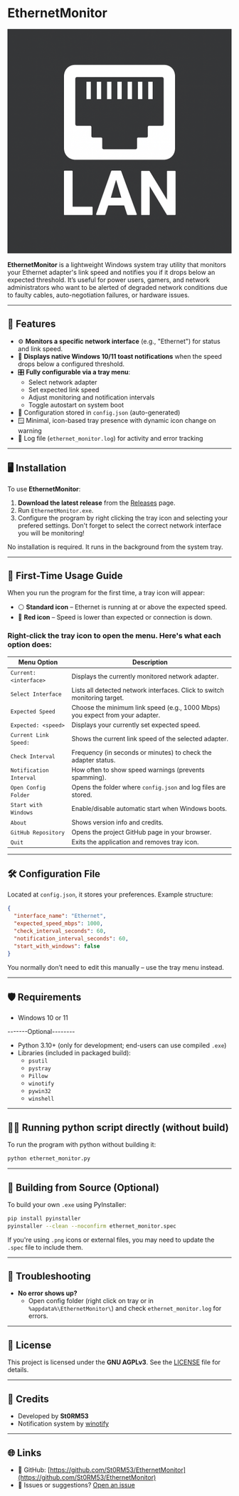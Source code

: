 # EthernetMonitor

![icon](./logo.png) <!-- Optional: Replace with actual path or badge -->

**EthernetMonitor** is a lightweight Windows system tray utility that monitors your Ethernet adapter's link speed and notifies you if it drops below an expected threshold. It’s useful for power users, gamers, and network administrators who want to be alerted of degraded network conditions due to faulty cables, auto-negotiation failures, or hardware issues.

---

## 🚀 Features

- ⚙️ **Monitors a specific network interface** (e.g., "Ethernet") for status and link speed.
- 🔔 **Displays native Windows 10/11 toast notifications** when the speed drops below a configured threshold.
- 🎛️ **Fully configurable via a tray menu**:
  - Select network adapter
  - Set expected link speed
  - Adjust monitoring and notification intervals
  - Toggle autostart on system boot
- 📁 Configuration stored in `config.json` (auto-generated)
- 🪟 Minimal, icon-based tray presence with dynamic icon change on warning
- 📜 Log file (`ethernet_monitor.log`) for activity and error tracking

---

## 🖥️ Installation

To use **EthernetMonitor**:

1. **Download the latest release** from the [Releases](https://github.com/St0RM53/EthernetMonitor/releases) page.
2. Run `EthernetMonitor.exe`.
3. Configure the program by right clicking the tray icon and selecting your prefered settings. Don't forget to select the correct network interface you will be monitoring!

No installation is required. It runs in the background from the system tray.

---

## 🧭 First-Time Usage Guide

When you run the program for the first time, a tray icon will appear:

- ⚪ **Standard icon** – Ethernet is running at or above the expected speed.
- 🔴 **Red icon** – Speed is lower than expected or connection is down.

### Right-click the tray icon to open the menu. Here's what each option does:

| **Menu Option**                     | **Description**                                                                 |
|------------------------------------|---------------------------------------------------------------------------------|
| `Current: <interface>`             | Displays the currently monitored network adapter.                              |
| `Select Interface`                 | Lists all detected network interfaces. Click to switch monitoring target.      |
| `Expected Speed`                   | Choose the minimum link speed (e.g., 1000 Mbps) you expect from your adapter.  |
| `Expected: <speed>`                | Displays your currently set expected speed.                                    |
| `Current Link Speed:`              | Shows the current link speed of the selected adapter.                          |
| `Check Interval`                   | Frequency (in seconds or minutes) to check the adapter status.                 |
| `Notification Interval`            | How often to show speed warnings (prevents spamming).                          |
| `Open Config Folder`               | Opens the folder where `config.json` and log files are stored.                 |
| `Start with Windows`               | Enable/disable automatic start when Windows boots.                             |
| `About`                            | Shows version info and credits.                                                |
| `GitHub Repository`                | Opens the project GitHub page in your browser.                                 |
| `Quit`                             | Exits the application and removes tray icon.                                   |

---

## 🛠️ Configuration File

Located at `config.json`, it stores your preferences. Example structure:

```json
{
  "interface_name": "Ethernet",
  "expected_speed_mbps": 1000,
  "check_interval_seconds": 60,
  "notification_interval_seconds": 60,
  "start_with_windows": false
}
```

You normally don’t need to edit this manually – use the tray menu instead.

---

## 🛡️ Requirements

- Windows 10 or 11
  
-------Optional--------
- Python 3.10+ (only for development; end-users can use compiled `.exe`)
- Libraries (included in packaged build):
  - `psutil`
  - `pystray`
  - `Pillow`
  - `winotify`
  - `pywin32`
  - `winshell`

---

## 🏃‍♂️ Running python script directly (without build)

To run the program with python without building it:

```bash
python ethernet_monitor.py
```

---

## 🧰 Building from Source (Optional)

To build your own `.exe` using PyInstaller:

```bash
pip install pyinstaller
pyinstaller --clean --noconfirm ethernet_monitor.spec
```

If you're using `.png` icons or external files, you may need to update the `.spec` file to include them.

---

## 🐞 Troubleshooting

- **No error shows up?**
  - Open config folder (right click on tray or in `%appdata%\EthernetMonitor\`) and check `ethernet_monitor.log` for errors.
    
---

## 📜 License

This project is licensed under the **GNU AGPLv3**. See the [LICENSE](LICENSE) file for details.

---

## 🤝 Credits

- Developed by **St0RM53**
- Notification system by [winotify](https://github.com/versa-syahptr/winotify)

---

## 🌐 Links

- 🔗 GitHub: [https://github.com/St0RM53/EthernetMonitor](https://github.com/St0RM53/EthernetMonitor)
- 💬 Issues or suggestions? [Open an issue](https://github.com/St0RM53/EthernetMonitor/issues)
